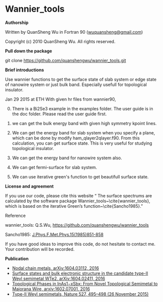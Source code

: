 # Wannier_tools
**Authorship**

Written by QuanSheng Wu in Fortran 90 (wuquansheng@gmail.com)

Copyright (c) 2010 QuanSheng Wu. All rights reserved.

**Pull down the package**

git clone https://github.com/quanshengwu/wannier_tools.git

**Brief introductions**

Use wannier functions to get the surface state of slab system 
or edge state of nanowire system or just bulk band. Especially
usefull for topological insulator.

Jan 29 2015 at ETH
With given hr files from wannier90, 

0. There is a Bi2Se3 example in the examples folder. The user guide is in the doc folder. Please read the user guide first. 

1. we can get the bulk energy band with given 
high symmetry kpoint lines. 

2. We can get the energy band for slab system when 
you specify a plane, which can be done by modify ham_qlayer2qlayer.f90. From 
this calculation, you can get surface state. This is very useful for studying
topological insulator. 

3. We can get the energy band for nanowire system also.

4. We can get fermi-surface for slab system. 

5. We can use iterative green's 
function to get beautifull surface state.


**License and agreement**

If you use our code, please cite this website  “ The surface spectrums are calculated by the software package Wannier_tools~\cite{wannier_tools}, which is based on the iterative Green’s function~\cite{Sancho1985}.” 


Reference 

wannier_tools:  Q.S.Wu, https://github.com/quanshengwu/wannier_tools

Sancho1985: [J.Phys.F.Met.Phys.15(1985)851-858](http://iopscience.iop.org/article/10.1088/0305-4608/15/4/009/meta;jsessionid=A349A81FE38B2B55DB42032F6792B275.c1)
 
If you have good ideas to improve this code, do not hesitate to contact me. Your contribution will be recorded.

**Publication**

* [Nodal chain metals, arXiv:1604.03112, 2016 ](https://arxiv.org/abs/1604.03112)
* [Surface states and bulk electronic structure in the candidate type-II Weyl semimetal WTe2, arXiv:1604.02411, 2016](https://arxiv.org/abs/1604.02411)
* [Topological Phases in InAs1−xSbx: From Novel Topological Semimetal to Majorana Wire, arxiv:1602.07001, 2016](https://arxiv.org/abs/1602.07001)
* [Type-II Weyl semimetals, Nature 527, 495–498 (26 November 2015)](http://www.nature.com/nature/journal/v527/n7579/full/nature15768.html) 



